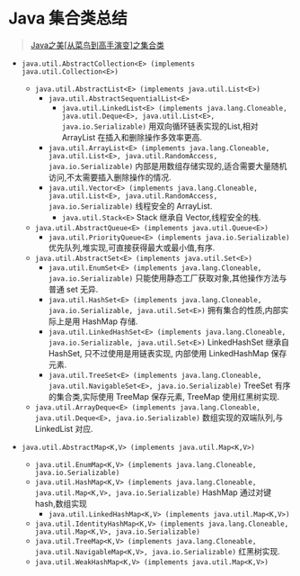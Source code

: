 Java 集合类总结
==========
> [Java之美[从菜鸟到高手演变]之集合类](http://blog.csdn.net/zhangerqing/article/details/8122075)

- `java.util.AbstractCollection<E> (implements java.util.Collection<E>)`
    - `java.util.AbstractList<E> (implements java.util.List<E>)`
        - `java.util.AbstractSequentialList<E>`
            - `java.util.LinkedList<E> (implements java.lang.Cloneable, java.util.Deque<E>, java.util.List<E>, java.io.Serializable)` 用双向循环链表实现的List,相对 ArrayList 在插入和删除操作多效率更高.
        - `java.util.ArrayList<E> (implements java.lang.Cloneable, java.util.List<E>, java.util.RandomAccess, java.io.Serializable)` 内部是用数组存储实现的,适合需要大量随机访问,不太需要插入删除操作的情况.
        - `java.util.Vector<E> (implements java.lang.Cloneable, java.util.List<E>, java.util.RandomAccess, java.io.Serializable)` 线程安全的 ArrayList.
            - `java.util.Stack<E>` Stack 继承自 Vector,线程安全的栈.
    - `java.util.AbstractQueue<E> (implements java.util.Queue<E>)`
        - `java.util.PriorityQueue<E> (implements java.io.Serializable)` 优先队列,堆实现,可直接获得最大或最小值,有序.
    - `java.util.AbstractSet<E> (implements java.util.Set<E>)`
        - `java.util.EnumSet<E> (implements java.lang.Cloneable, java.io.Serializable)` 只能使用静态工厂获取对象,其他操作方法与普通 set 无异.
        - `java.util.HashSet<E> (implements java.lang.Cloneable, java.io.Serializable, java.util.Set<E>)` 拥有集合的性质,内部实际上是用 HashMap 存储.
        - `java.util.LinkedHashSet<E> (implements java.lang.Cloneable, java.io.Serializable, java.util.Set<E>)` LinkedHashSet 继承自HashSet, 只不过使用是用链表实现, 内部使用 LinkedHashMap 保存元素.
        - `java.util.TreeSet<E> (implements java.lang.Cloneable, java.util.NavigableSet<E>, java.io.Serializable)` TreeSet 有序的集合类,实际使用 TreeMap 保存元素, TreeMap 使用红黑树实现.
    - `java.util.ArrayDeque<E> (implements java.lang.Cloneable, java.util.Deque<E>, java.io.Serializable)` 数组实现的双端队列,与 LinkedList 对应.

- `java.util.AbstractMap<K,V> (implements java.util.Map<K,V>)`
    - `java.util.EnumMap<K,V> (implements java.lang.Cloneable, java.io.Serializable)`
    - `java.util.HashMap<K,V> (implements java.lang.Cloneable, java.util.Map<K,V>, java.io.Serializable)` HashMap 通过对键 hash,数组实现
        - `java.util.LinkedHashMap<K,V> (implements java.util.Map<K,V>)`
    - `java.util.IdentityHashMap<K,V> (implements java.lang.Cloneable, java.util.Map<K,V>, java.io.Serializable)`
    - `java.util.TreeMap<K,V> (implements java.lang.Cloneable, java.util.NavigableMap<K,V>, java.io.Serializable)` 红黑树实现.
    - `java.util.WeakHashMap<K,V> (implements java.util.Map<K,V>)`
